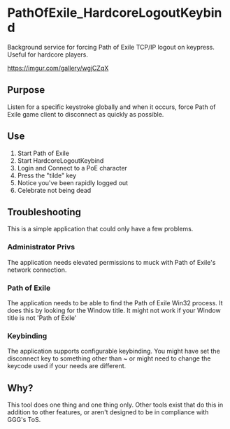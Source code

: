 # PathOfExile_HardcoreLogoutKeybind
Background service for forcing Path of Exile TCP/IP logout on keypress. Useful for hardcore players.

https://imgur.com/gallery/wgjCZqX

## Purpose
Listen for a specific keystroke globally and when it occurs, force Path of Exile game client to disconnect as quickly as possible.

## Use
1. Start Path of Exile
2. Start HardcoreLogoutKeybind
3. Login and Connect to a PoE character
4. Press the "tilde" key
5. Notice you've been rapidly logged out
6. Celebrate not being dead

## Troubleshooting

This is a simple application that could only have a few problems.

### Administrator Privs
The application needs elevated permissions to muck with Path of Exile's network connection.

### Path of Exile
The application needs to be able to find the Path of Exile Win32 process. It does this by looking for the Window title. It might not work if your Window title is not 'Path of Exile'

### Keybinding
The application supports configurable keybinding. You might have set the disconnect key to something other than ~ or might need to change the keycode used if your needs are different.

## Why?
This tool does one thing and one thing only. Other tools exist that do this in addition to other features, or aren't designed to be in compliance with GGG's ToS.
